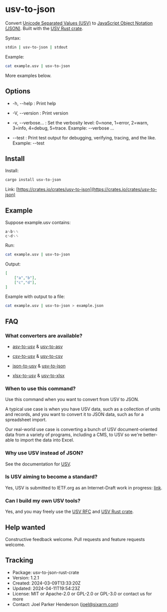 # usv-to-json

Convert
[Unicode Separated Values (USV)](https://github.com/sixarm/usv)
to
[JavaScript Object Notation (JSON)](https://github.com/SixArm/usv/tree/main/doc/comparisons/json).
Built with the [USV Rust crate](https://crates.io/crate/usv).

Syntax:

```sh
stdin | usv-to-json | stdout
```

Example:

```sh
cat example.usv | usv-to-json
```

More examples below.

## Options

* -h, --help : Print help

* -V, --version : Print version

* -v, --verbose... : Set the verbosity level: 0=none, 1=error, 2=warn, 3=info, 4=debug, 5=trace. Example: --verbose …

* --test : Print test output for debugging, verifying, tracing, and the like. Example: --test


## Install

Install:

```sh
cargo install usv-to-json
```

Link: [https://crates.io/crates/usv-to-json](https://crates.io/crates/usv-to-json)


## Example

Suppose example.usv contains:

```usv
a␟b␟␞
c␟d␟␞
```

Run:

```sh
cat example.usv | usv-to-json
```

Output:

```json
[
    ["a","b"],
    ["c","d"],
]
```

Example with output to a file:

```sh
cat example.usv | usv-to-json > example.json
```

## FAQ

### What converters are available?

* [asv-to-usv](https://crates.io/crates/asv-to-usv) & [usv-to-asv](https://crates.io/crates/usv-to-asv)

* [csv-to-usv](https://crates.io/crates/asv-to-csv) & [usv-to-csv](https://crates.io/crates/usv-to-csv)

* [json-to-usv](https://crates.io/crates/json-to-usv) & [usv-to-json](https://crates.io/crates/usv-to-json)

* [xlsx-to-usv](https://crates.io/crates/xlsx-to-usv) & [usv-to-xlsx](https://crates.io/crates/usv-to-xlsx)

### When to use this command?

Use this command when you want to convert from USV to JSON.

A typical use case is when you have USV data, such as a collection of units and
records, and you want to convert it to JSON data, such as for a spreadsheet
import.

Our real-world use case is converting a bunch of USV document-oriented data
from a variety of programs, including a CMS, to USV so we're better-able to
import the data into Excel.

### Why use USV instead of JSON?

See the documentation for [USV](https://github.com/sixarm/usv).

### Is USV aiming to become a standard?

Yes, USV is submitted to IETF.org as an Internet-Draft work in progress:
[link](https://datatracker.ietf.org/doc/draft-unicode-separated-values/).

### Can I build my own USV tools?

Yes, and you may freely use the
[USV RFC](https://github.com/SixArm/usv/tree/main/doc/rfc) and
[USV Rust crate](https://github.com/sixarm/usv-rust-crate).

## Help wanted

Constructive feedback welcome. Pull requests and feature requests welcome.

## Tracking

* Package: usv-to-json-rust-crate
* Version: 1.2.1
* Created: 2024-03-09T13:33:20Z
* Updated: 2024-04-11T19:54:23Z
* License: MIT or Apache-2.0 or GPL-2.0 or GPL-3.0 or contact us for more
* Contact: Joel Parker Henderson (joel@sixarm.com)
